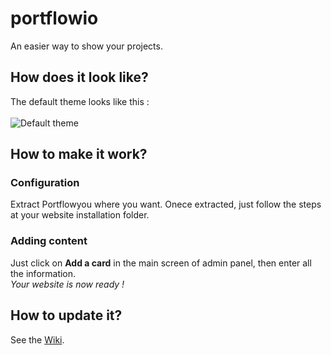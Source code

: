 # portflowio
An easier way to show your projects.  

## How does it look like?
The default theme looks like this :<br><br>
![Default theme](https://i.imgur.com/Wvt767V.png)  

## How to make it work?

### Configuration
Extract Portflowyou where you want.
Onece extracted, just follow the steps at your website installation folder.

### Adding content
Just click on **Add a card** in the main screen of admin panel, then enter all the information.  
*Your website is now ready !*  

## How to update it?
See the [Wiki](https://github.com/ecnivtwelve/portflowio/wiki/Update).
